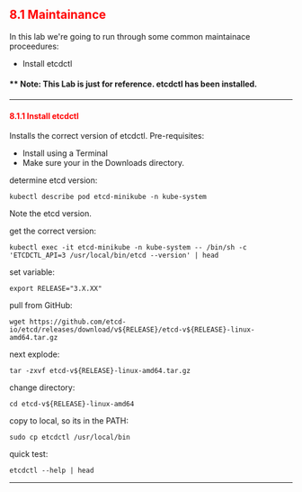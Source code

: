 ## <font color='red'> 8.1 Maintainance </font>
In this lab we're going to run through some common maintainace proceedures:
* Install etcdctl


 #### ** Note: This Lab is just for reference. etcdctl has been installed.
---

#### <font color='red'> 8.1.1 Install etcdctl </font>
Installs the correct version of etcdctl.
Pre-requisites:
 * Install using a Terminal 
 * Make sure your in the Downloads directory.  

determine etcd version:
```
kubectl describe pod etcd-minikube -n kube-system
```
Note the etcd version.  

get the correct version:
```
kubectl exec -it etcd-minikube -n kube-system -- /bin/sh -c 'ETCDCTL_API=3 /usr/local/bin/etcd --version' | head
```
set variable:
```
export RELEASE="3.X.XX"
```
pull from GitHub:
```
wget https://github.com/etcd-io/etcd/releases/download/v${RELEASE}/etcd-v${RELEASE}-linux-amd64.tar.gz
```
next explode:
```
tar -zxvf etcd-v${RELEASE}-linux-amd64.tar.gz
```
change directory:
```
cd etcd-v${RELEASE}-linux-amd64
```
copy to local, so its in the PATH:
```
sudo cp etcdctl /usr/local/bin
```
quick test:
```
etcdctl --help | head 
```

---
